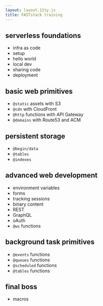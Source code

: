 ```yaml
---
layout: layout.11ty.js
title: FASTstack training
---
```


## serverless foundations

- infra as code
- setup
- hello world
- local dev
- sharing code
- deployment

## basic web primitives

- `@static` assets with S3
- `@cdn` with CloudFront
- `@http` functions with API Gateway
- `@domains` with Route53 and ACM

## persistent storage

- `@begin/data`
- `@tables`
- `@indexes`

## advanced web development

- environment variables
- forms
- tracking sessions
- binary content
- REST
- GraphQL
- oAuth
- `@ws` functions

## background task primitives

- `@events` functions
- `@queues` functions
- `@scheduled` functions
- `@tables` functions

## final boss

- macros
